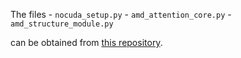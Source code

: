 The files 
    - `nocuda_setup.py`
    - `amd_attention_core.py`
    - `amd_structure_module.py`

can be obtained from [this repository](https://github.com/SarahBeecroft/amd_porting/tree/main/openfold).
